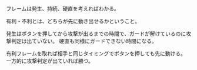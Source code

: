 フレームは発生、持続、硬直を考えればわかる。

有利・不利とは、どちらが先に動き出せるかということ。

発生はボタンを押してから攻撃が出るまでの時間で、ガードが解けているのに攻撃判定は出ていない。
硬直も同様にガードできない時間になる。

有利フレームを取れば相手と同じタイミングでボタンを押しても先に動ける。
一方的に攻撃判定が出ていれば勝つ。
